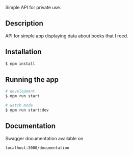 Simple API for private use.

## Description

API for simple app displaying data about books that I reed.

## Installation

```bash
$ npm install
```

## Running the app

```bash
# development
$ npm run start

# watch mode
$ npm run start:dev
```

## Documentation

Swagger documentation available on

```bash
localhost:3000/documentation
```
